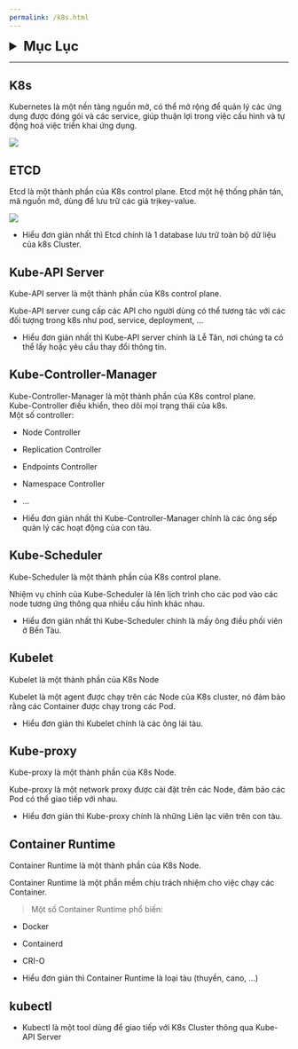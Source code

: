 ```yaml
---
permalink: /k8s.html
---
```


<details>
<summary markdown=span style="font-size:24px"><b>Mục Lục</b></summary>

Outline Training K8s - CKA

1. Tìm hiểu về Docker. 

  > Docker là gì?

  > Kiến trúc của Docker - containerd  (container)

  > 💨 [Docker](/docker.html)

2. Tìm hiểu về K8s core **concert**

  > K8s là gì?

  > Setup k8s - Local (1 master + 1 worker - > 2GB RAM - >2CPU) - Virtualbox (Ubuntu). <br>
  - Kubeadm (sử dụng).
  - Minukube
  - Rancher  
  - k3s

  > Kiến trúc của k8s
  - Etcd
  - Kube-API server
  - Kube Controller Manager
  - Kube Scheduler
  - Kubelet
  - Kube-proxy

  > kubectl
  
  > Namespaces

  > Pods

  > ReplicaSets
  
  > Deployments
  
  > Services
  - ClusterIP
  - NodePort
  - LoadBalancer

3. Tìm hiểu về Scheduling

  > Labels và Pod Selectors
  
  > Taint and Tolerations
  
  > Node Selectors
  
  > Node Affinity
  
  > Resource and Limit
  
  > Static Pods
  
  > Multiple Scheduler

  > DaemonSets

4. Tìm hiểu về Application Lifecycle Mangement

  > Rolling update

  > Rollback

  > Config Map

  > Secret

  > Multi Container

  > Init Container

5. Logging and Monitoring

  > Metric Server

  > Application Logs

6. Cluster Management

  > Upgrade

  > Backup and Restore

7. Security

  > Authentication

  > TLS 

  > Certificate API

  > KubeConfig

  > API Group

  > RBAC - Role + RoleBinding + ClusterRole + ClusterRoleBinding

  > ServiceAccount

  > Security Contexts

8. Network

  > DNS + CoreDNS

  > Cluster Networking

  > Pod Networking

  > CNI

  > Ingress + Ingress Controller

  > NetworkPolicy 

9. Storage

  > Container Storage Interface

  > Persistent Volumes

  > Persistent Volumes Claims

  > Storage Class

</details>

---

## K8s

Kubernetes là một nền tảng nguồn mở, có thể mở rộng để quản lý các ứng dụng được đóng gói và các service, giúp thuận lợi trong việc cấu hình và tự động hoá việc triển khai ứng dụng.

<p align=center>

![](https://0x0.st/o5zd.webp)
</p>

## ETCD

Etcd là một thành phần của K8s control plane.
Etcd một hệ thống phân tán, mã nguồn mở, dùng để lưu trữ các giá trịkey-value.

<p align=center>

![](https://0x0.st/o5XO.png)
</p>

- Hiểu đơn giản nhất thì Etcd chính là 1 database lưu trữ toàn bộ dữ liệu của k8s Cluster.

## Kube-API Server

Kube-API server là một thành phần của K8s control plane.

Kube-API server cung cấp các API cho người dùng có thể tương tác với các đối tượng trong k8s như pod, service, deployment, …

- Hiểu đơn giản nhất thì Kube-API server chính là Lễ Tân, nơi chúng ta có thể lấy hoặc yêu cầu thay đổi thông tin.

## Kube-Controller-Manager
>
Kube-Controller-Manager là một thành phần của K8s control plane.<br>
Kube-Controller điều khiển, theo dõi mọi trạng thái của k8s.<br>
Một số controller:<br>
  - Node Controller
  - Replication Controller
  - Endpoints Controller
  - Namespace Controller
  - …

- Hiểu đơn giản nhất thì Kube-Controller-Manager chính là các ông sếp quản lý các hoạt động của con tàu.

## Kube-Scheduler

Kube-Scheduler là một thành phần của K8s control plane.

Nhiệm vụ chính của Kube-Scheduler là lên lịch trình cho các pod vào các node tương ứng thông qua nhiều cấu hình khác nhau.

- Hiểu đơn giản nhất thì Kube-Scheduler chính là mấy ông điều phối viên ở Bến Tàu.

## Kubelet

Kubelet là một thành phần của K8s Node

Kubelet là một agent được chạy trên các Node của K8s cluster, nó đảm bảo rằng các Container được chạy trong các Pod.

- Hiểu đơn giản thì Kubelet chính là các ông lái tàu.

## Kube-proxy

Kube-proxy là một thành phần của K8s Node.

Kube-proxy là một network proxy được cài đặt trên các Node, đảm bảo các Pod có thể giao tiếp với nhau.

- Hiểu đơn giản thì Kube-proxy chính là những Liên lạc viên trên con tàu.

## Container Runtime

Container Runtime là một thành phần của K8s Node.

Container Runtime là một phần mềm chịu trách nhiệm cho việc chạy các Container.

> Một số Container Runtime phổ biến:
  - Docker
  - Containerd
  - CRI-O

- Hiểu đơn giản thì Container Runtime là loại tàu (thuyền, cano, …)

## kubectl
- Kubectl là một tool dùng để giao tiếp với K8s Cluster thông qua Kube-API Server

